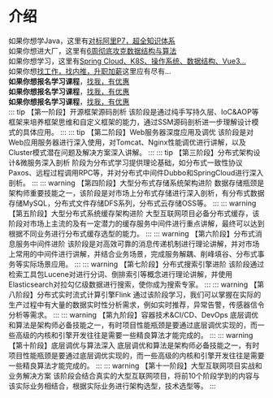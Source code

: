 # 介绍
如果你想学Java，这里有[对标阿里P7，超全知识体系](https://0x9.me/HPk2O)<br/>
如果你想进大厂，这里有[6周彻底攻克数据结构与算法](https://0x9.me/NhaTp)<br/>
如果你想学习，这里有[Spring Cloud、K8S、操作系统、数据结构、Vue3...](https://edu.lagou.com/)<br/>
如果你想[找工作，找内推，升职加薪](https://www.lagou.com/)这里应有尽有...<br/>
**如果你想报名学习课程**，[找我，有优惠](/about/)<br/>
**如果你想报名学习课程**，[找我，有优惠](/about/)<br/>
**如果你想报名学习课程**，[找我，有优惠](/about/)<br/>
::: tip 【第一阶段】开源框架源码剖析
该阶段是通过纯手写持久层、IoC&AOP等框架来培养框架思维和自定义框架的能力，通过SSM源码剖析进一步理解设计模式的具体应用。
:::
::: tip 【第二阶段】Web服务器深度应用及调优
该阶段是对Web应用服务器进行深入使用，对Tomcat、Nginx性能调优进行讲解，以及Cluster模式潜在问题及解决方案深入讲解。
:::
::: tip 【第三阶段】分布式架构设计&微服务深入剖析
阶段为分布式学习提供理论基础，如分布式一致性协议Paxos、远程过程调用RPC等，并对分布式中间件Dubbo和SpringCloud进行深入剖析。
:::
::: warning 【第四阶段】大型分布式存储系统架构进阶
数据存储瓶颈是架构师重要技能之一，该阶段是对市场上分布式存储进行深入剖析，有分布式数据存储MySQL，分布式文件存储DFS系列，分布式云存储OSS等。
:::
::: warning 【第五阶段】大型分布式系统缓存架构进阶
大型互联网项目必备分布式缓存，该阶段对市场上主流的及有一定潜力的缓存服务中间件进行重点讲解，最终可以达到根据不同业务进行分布式缓存选型的能力。
:::
::: warning 【第六阶段】分布式消息服务中间件进阶
该阶段是对高效可靠的消息传递机制进行理论讲解，并对市场上常用的中间件进行讲解，并结合业务场景，完成服务解耦、削峰填谷、分布式事务等实际场景应用。
:::
::: warning 【第七阶段】分布式搜索引擎进阶
该阶段通过检索工具包Lucene对进行分词、倒排索引等概念进行理论讲解，并使用Elasticsearch对拉勾亿级数据进行搜索，使你成为搜索专家。
:::
::: warning 【第八阶段】分布式实时流式计算引擎Flink
通过该阶段学习，我们可以掌握在实际的生产过程中有大量的数据实时性分析需求，例如实时推荐，异常告警，传感器信令分析等需求。
:::
::: warning 【第九阶段】容器技术&CI/CD、DevOps
底层调优和算法是架构师必备技能之一，有时项目性能瓶颈是要通过底层调优实现的，而一些高级的内核和引擎开发往往是需要一些精良算法才能完成的。
:::
::: warning 【第十阶段】底层调优与算法深入
底层调优和算法是架构师必备技能之一，有时项目性能瓶颈是要通过底层调优实现的，而一些高级的内核和引擎开发往往是需要一些精良算法才能完成的。
:::
::: warning 【第十一阶段】大型互联网项目实战和业务解决方案
该阶段会结合真实的大型互联网项目，将前10个阶段学到的内容与该实际业务相结合，根据实际业务进行架构选型，技术选型等。
:::
